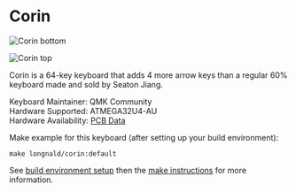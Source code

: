 # Corin

![Corin bottom](https://raw.githubusercontent.com/longnald/corin/master/graphics/bottom_render.svg)

![Corin top](https://raw.githubusercontent.com/longnald/corin/master/graphics/top_render.svg)

Corin is a 64-key keyboard that adds 4 more arrow keys than a regular 60% keyboard made and sold by Seaton Jiang.

Keyboard Maintainer: QMK Community  
Hardware Supported: ATMEGA32U4-AU  
Hardware Availability: [PCB Data](https://github.com/longnald/corin)

Make example for this keyboard (after setting up your build environment):

    make longnald/corin:default

See [build environment setup](https://docs.qmk.fm/#/getting_started_build_tools) then the [make instructions](https://docs.qmk.fm/#/getting_started_make_guide) for more information.
